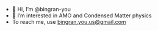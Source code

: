 - 👋 Hi, I’m @bingran-you
- 👀 I’m interested in AMO and Condensed Matter physics
- To reach me, use bingran.you.us@gmail.com

<!---
bingran-you/bingran-you is a ✨ special ✨ repository because its `README.md` (this file) appears on your GitHub profile.
You can click the Preview link to take a look at your changes.
--->
